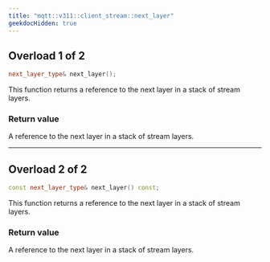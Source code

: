 ```yaml
---
title: "mqtt::v311::client_stream::next_layer"
geekdocHidden: true
---
```


## Overload 1 of 2

```cpp
next_layer_type& next_layer();
```

This function returns a reference to the next layer in a stack of stream layers.

### Return value

A reference to the next layer in a stack of stream layers.

---

## Overload 2 of 2

```cpp
const next_layer_type& next_layer() const;
```

This function returns a reference to the next layer in a stack of stream layers.

### Return value

A reference to the next layer in a stack of stream layers.